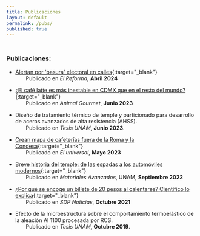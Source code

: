 ```yaml
---
title: Publicaciones
layout: default
permalink: /pubs/
published: true
---
```


<hr style="height:8px; visibility:hidden;" />

### Publicaciones:

- [Alertan por 'basura' electoral en calles](https://www.reforma.com/alertan-por-basura-electoral-en-calles/ar2791241){:target="_blank"}  
&nbsp;&nbsp;&nbsp;&nbsp;&nbsp;&nbsp; Publicado en _El Reforma_, **Abril 2024**

- [¿El café latte es más inestable en CDMX que en el resto del mundo?](https://www.animalgourmet.com/2023/06/29/cafe-latte-dura-menos-tiempo-en-cdmx/){:target="_blank"}  
&nbsp;&nbsp;&nbsp;&nbsp;&nbsp;&nbsp; Publicado en _Animal Gourmet_, **Junio 2023**

- Diseño de tratamiento térmico de temple y particionado para desarrollo de aceros avanzados de alta resistencia (AHSS). <br> &nbsp;&nbsp;&nbsp;&nbsp;&nbsp;&nbsp; Publicado en _Tesis UNAM_, **Junio 2023**. 

- [Crean mapa de cafeterías fuera de la Roma y la Condesa](https://www.eluniversal.com.mx/menu/crean-mapa-de-cafeterias-fuera-de-la-roma-y-la-condesa-con-recomendaciones-de-twitter/){:target="_blank"}  
&nbsp;&nbsp;&nbsp;&nbsp;&nbsp;&nbsp; Publicado en _El universal_, **Mayo 2023**

- [Breve historia del temple: de las espadas a los automóviles modernos](https://upcommons.upc.edu/handle/2117/375173){:target="_blank"}  
&nbsp;&nbsp;&nbsp;&nbsp;&nbsp;&nbsp; Publicado en _Materiales Avanzados_, UNAM, **Septiembre 2022**


- [¿Por qué se encoge un billete de 20 pesos al calentarse? Científico lo explica](https://www.sdpnoticias.com/estilo-de-vida/por-que-se-encoge-un-billete-de-20-pesos-al-calentarse-cientifico-lo-explica/){:target="_blank"}  
&nbsp;&nbsp;&nbsp;&nbsp;&nbsp;&nbsp; Publicado en _SDP Noticias_, **Octubre 2021**


- Efecto de la microestructura sobre el comportamiento termoelástico de la aleación Al 1100 procesada por RCS. <br> &nbsp;&nbsp;&nbsp;&nbsp;&nbsp;&nbsp; Publicado en _Tesis UNAM_, **Octubre 2019**. 

